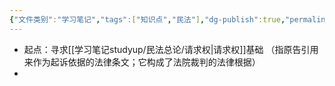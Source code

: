```yaml
---
{"文件类别":"学习笔记","tags":["知识点","民法"],"dg-publish":true,"permalink":"/学习笔记studyup/民法总论/民法案例分析一般步骤/","dgPassFrontmatter":true,"created":"2024-07-02T12:09:16.695+08:00","updated":"2024-10-25T12:19:26.677+08:00"}
---
```


- 起点：寻求[[学习笔记studyup/民法总论/请求权\|请求权]]基础 （指原告引用来作为起诉依据的法律条文；它构成了法院裁判的法律根据）
- 
